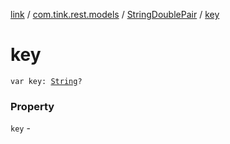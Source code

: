 [link](../../index.md) / [com.tink.rest.models](../index.md) / [StringDoublePair](index.md) / [key](./key.md)

# key

`var key: `[`String`](https://kotlinlang.org/api/latest/jvm/stdlib/kotlin/-string/index.html)`?`

### Property

`key` - 